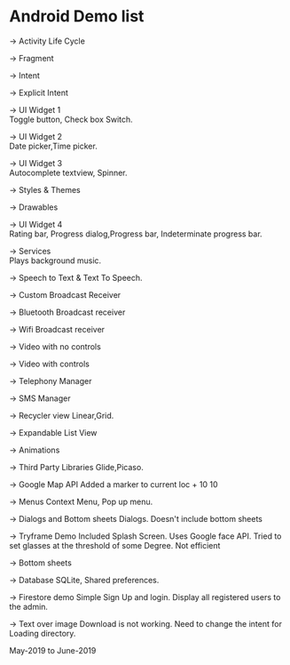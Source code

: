 # Android Demo list

-> Activity Life Cycle

-> Fragment

-> Intent

-> Explicit Intent

-> UI Widget 1  
		Toggle button, Check box Switch.
	
-> UI Widget 2  
		Date picker,Time picker.
	
-> UI Widget 3  
		Autocomplete textview, Spinner.
	
-> Styles & Themes

-> Drawables

-> UI Widget 4  
		Rating bar, Progress dialog,Progress bar, Indeterminate progress bar.
	
-> Services  
		Plays background music.
	
-> Speech to Text & Text To Speech.

-> Custom Broadcast Receiver

-> Bluetooth Broadcast receiver

-> Wifi Broadcast receiver

-> Video with no controls

-> Video with controls

-> Telephony Manager

-> SMS Manager

-> Recycler view
		Linear,Grid.
	
-> Expandable List View

-> Animations

-> Third Party Libraries 
		Glide,Picaso.
	
-> Google Map API 
		Added a marker to current loc + 10 10
	
-> Menus 
		Context Menu, Pop up menu.
	
-> Dialogs and Bottom sheets 
		Dialogs. Doesn't include bottom sheets

-> Tryframe Demo
		Included Splash Screen. Uses Google face API. Tried to set glasses at the threshold of some Degree. Not efficient
	
-> Bottom sheets

-> Database 
		SQLite, Shared preferences.
	
-> Firestore demo 
		Simple Sign Up and login. Display all registered users to the admin.

-> Text over image 
		Download is not working. Need to change the intent for Loading directory.

May-2019 to June-2019